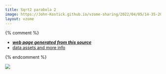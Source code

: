 ```yaml
---
title: Sqrt2 parabola 2
image: https://John-Kostick.github.io/vzome-sharing/2022/04/05/14-35-20-Sqrt2 parabola 2/Sqrt2 parabola 2.png
layout: vzome
---
```


{% comment %}
 - [***web page generated from this source***][post]
 - [data assets and more info][github]

[post]: <https://John-Kostick.github.io/vzome-sharing/2022/04/05/Sqrt2 parabola 2-14-35-20.html>
[github]: <https://github.com/John-Kostick/vzome-sharing/tree/main/2022/04/05/14-35-20-Sqrt2 parabola 2/>
{% endcomment %}

<vzome-viewer style="width: 100%; height: 65vh;"
       src="https://John-Kostick.github.io/vzome-sharing/2022/04/05/14-35-20-Sqrt2 parabola 2/Sqrt2 parabola 2.vZome" >
  <img src="https://John-Kostick.github.io/vzome-sharing/2022/04/05/14-35-20-Sqrt2 parabola 2/Sqrt2 parabola 2.png" />
</vzome-viewer>